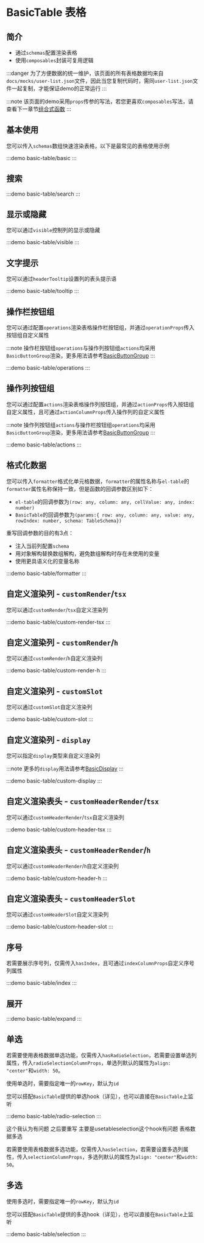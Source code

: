 # BasicTable 表格

## 简介

- 通过`schemas`配置渲染表格
- 使用`composables`封装可复用逻辑

:::danger
为了方便数据的统一维护，该页面的所有表格数据均来自`docs/mocks/user-list.json`文件，因此当您复制代码时，需同`user-list.json`文件一起复制，才能保证demo的正常运行
:::

:::note
该页面的demo采用`props`传参的写法，若您更喜欢`composables`写法，请查看下一章节[组合式函数](/components/basic-table-composable)
:::

## 基本使用

您可以传入`schemas`数组快速渲染表格，以下是最常见的表格使用示例

:::demo
basic-table/basic
:::

## 搜索

:::demo
basic-table/search
:::

## 显示或隐藏

您可以通过`visible`控制列的显示或隐藏

:::demo
basic-table/visible
:::

## 文字提示

您可以通过`headerTooltip`设置列的表头提示语

:::demo
basic-table/tooltip
:::

## 操作栏按钮组

您可以通过配置`operations`渲染表格操作栏按钮组，并通过`operationProps`传入按钮组自定义属性

:::note
操作栏按钮组`operations`与操作列按钮组`actions`均采用`BasicButtonGroup`渲染，更多用法请参考[BasicButtonGroup](/components/basic-button-group)
:::

:::demo
basic-table/operations
:::

## 操作列按钮组

您可以通过配置`actions`渲染表格操作列按钮组，并通过`actionProps`传入按钮组自定义属性，且可通过`actionColumnProps`传入操作列的自定义属性

:::note
操作列按钮组`actions`与操作栏按钮组`operations`均采用`BasicButtonGroup`渲染，更多用法请参考[BasicButtonGroup](/components/basic-button-group)
:::

:::demo
basic-table/actions
:::

## 格式化数据

您可以传入`formatter`格式化单元格数据，`formatter`的属性名称与`el-table`的`formatter`属性名称保持一致，但是函数的回调参数区别如下：

- `el-table`的回调参数为`(row: any, column: any, cellValue: any, index: number)`
- `BasicTable`的回调参数为`(params:{ row: any, column: any, value: any, rowIndex: number, schema: TableSchema})`

重写回调参数的目的有3点：

- 注入当前列配置`schema`
- 用对象解构替换数组解构，避免数组解构时存在未使用的变量
- 使用更具语义化的变量名称

:::demo
basic-table/formatter
:::

## 自定义渲染列 - `customRender`/`tsx`

您可以通过`customRender`/`tsx`自定义渲染列

:::demo
basic-table/custom-render-tsx
:::

## 自定义渲染列 - `customRender`/`h`

您可以通过`customRender`/`h`自定义渲染列

:::demo
basic-table/custom-render-h
:::

## 自定义渲染列 - `customSlot`

您可以通过`customSlot`自定义渲染列

:::demo
basic-table/custom-slot
:::

## 自定义渲染列 - `display`

您可以指定`display`类型来自定义渲染列

:::note
更多的`display`用法请参考[BasicDisplay](/components/basic-display)
:::

:::demo
basic-table/custom-display
:::

## 自定义渲染表头 - `customHeaderRender`/`tsx`

您可以通过`customHeaderRender`/`tsx`自定义渲染列

:::demo
basic-table/custom-header-tsx
:::

## 自定义渲染表头 - `customHeaderRender`/`h`

您可以通过`customHeaderRender`/`h`自定义渲染列

:::demo
basic-table/custom-header-h
:::

## 自定义渲染表头 - `customHeaderSlot`

您可以通过`customHeaderSlot`自定义渲染列

:::demo
basic-table/custom-header-slot
:::

## 序号

若需要展示序号列，仅需传入`hasIndex`，且可通过`indexColumnProps`自定义序号列属性

:::demo
basic-table/index
:::

## 展开

:::demo
basic-table/expand
:::

## 单选

若需要使用表格数据单选功能，仅需传入`hasRadioSelection`，若需要设置单选列属性，传入`radioSelectionColumnProps`，单选列默认的属性为`align: "center"`和`width: 50`。

使用单选时，需要指定唯一的`rowKey`，默认为`id`

您可以搭配`BasicTable`提供的单选hook（详见），也可以直接在`BasicTable`上监听

:::demo
basic-table/radio-selection
:::

这个我认为有问题 之后要重写 主要是usetableselection这个hook有问题 表格数据多选

若需要使用表格数据多选功能，仅需传入`hasSelection`，若需要设置多选列属性，传入`selectionColumnProps`，多选列默认的属性为`align: "center"`和`width: 50`。

## 多选

使用多选时，需要指定唯一的`rowKey`，默认为`id`

您可以搭配`BasicTable`提供的多选hook（详见），也可以直接在`BasicTable`上监听

:::demo
basic-table/selection
:::
